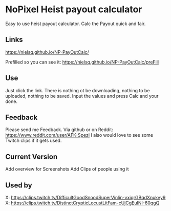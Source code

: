 # NoPixel Heist payout calculator
Easy to use heist payout calculator. Calc the Payout quick and fair.

## Links
https://nielsq.github.io/NP-PayOutCalc/

Prefilled so you can see it: https://nielsq.github.io/NP-PayOutCalc/preFill

## Use
Just click the link. There is nothing ot be downloading, nothing to be uploaded, nothing to be saved.
Input the values and press Calc and your done.

## Feedback
Please send me Feedback. Via github or on Reddit: https://www.reddit.com/user/AFK-Spezi
I also would love to see some Twitch clips if it gets used.

## Current Version
Add overview for Screenshots
Add Clips of people using it

## Used by
X: https://clips.twitch.tv/DifficultGoodSnoodSuperVinlin-vxiqrGBqdXnukvy9
X: https://clips.twitch.tv/DistinctCrypticLocustLitFam-cUjCgEuINI-60qgQ